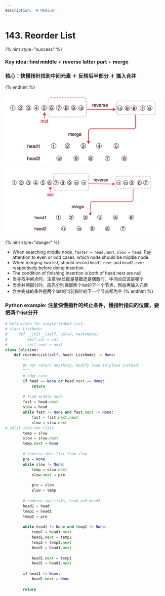 ```yaml
---
description: '# Medium'
---
```


# 143. Reorder List

{% hint style="success" %}
### Key idea: find middle + reverse latter part + merge

### 核心：快慢指针找到中间元素 ＋ 反转后半部分 ＋ 插入合并
{% endhint %}

![length of list is even](.gitbook/assets/5.jpg)

![length of list is odd](.gitbook/assets/6.jpg)

{% hint style="danger" %}
* When searching middle node,  `faster = head.next`, `slow = head`. Pay attention to even or odd cases, which node should be middle node.
* When merging two list, should record `head1.next` and `head2.next` respectively before doing insertion.
* The condition of finishing insertion is both of head.next are null.
* 当寻找中间点时，注意list长度是基数还是偶数时，中间点应该是哪个
* 当合并两部分时，应先分别保留两个list的下一个节点，然后再插入元素
* 合并完成的条件是两个list的当前指针的下一个节点都为空
{% endhint %}

### Python example: 注意快慢指针的终止条件，慢指针指向的位置，要把两个list分开

```python
# Definition for singly-linked list.
# class ListNode:
#     def __init__(self, val=0, next=None):
#         self.val = val
#         self.next = next
class Solution:
    def reorderList(self, head: ListNode) -> None:
        """
        Do not return anything, modify head in-place instead.
        """
        # edge case
        if head == None or head.next == None:
            return 
        
        # find middle node
        fast = head.next
        slow = head
        while fast != None and fast.next != None:
            fast = fast.next.next
            slow = slow.next
# split into two lists
        temp = slow
        slow = slow.next
        temp.next = None
              
        # reverse this list from slow
        pre = None        
        while slow != None:
            temp = slow.next
            slow.next = pre
            
            pre = slow
            slow = temp
         
        # combine two lists, head and head2
        head1 = head
        temp1 = head1
        temp2 = pre
     
        while head1 != None and temp2 != None:
            temp1 = head1.next
            head1.next = temp2
            temp2 = temp2.next
            head1 = head1.next
            
            head1.next = temp1
            head1 = head1.next
            
        if head1 != None:
            head1.next = None
            
        return
```


